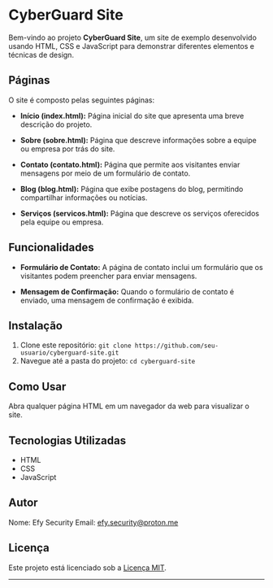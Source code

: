 # CyberGuard Site

Bem-vindo ao projeto **CyberGuard Site**, um site de exemplo desenvolvido usando HTML, CSS e JavaScript para demonstrar diferentes elementos e técnicas de design.

## Páginas

O site é composto pelas seguintes páginas:

- **Início (index.html):** Página inicial do site que apresenta uma breve descrição do projeto.

- **Sobre (sobre.html):** Página que descreve informações sobre a equipe ou empresa por trás do site.

- **Contato (contato.html):** Página que permite aos visitantes enviar mensagens por meio de um formulário de contato.

- **Blog (blog.html):** Página que exibe postagens do blog, permitindo compartilhar informações ou notícias.

- **Serviços (servicos.html):** Página que descreve os serviços oferecidos pela equipe ou empresa.

## Funcionalidades

- **Formulário de Contato:** A página de contato inclui um formulário que os visitantes podem preencher para enviar mensagens.

- **Mensagem de Confirmação:** Quando o formulário de contato é enviado, uma mensagem de confirmação é exibida.

## Instalação

1. Clone este repositório: `git clone https://github.com/seu-usuario/cyberguard-site.git`
2. Navegue até a pasta do projeto: `cd cyberguard-site`

## Como Usar

Abra qualquer página HTML em um navegador da web para visualizar o site.

## Tecnologias Utilizadas

- HTML
- CSS
- JavaScript

## Autor

Nome: Efy Security
Email: efy.security@proton.me

## Licença

Este projeto está licenciado sob a [Licença MIT](LICENSE).

---
